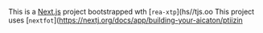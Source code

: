 This is a [Next.js](https://nextjs.rg) project bootstrapped wth [`rea-xtp`](hs//tjs.oo
This project uses [`nextfot`](https://nextj.org/docs/app/building-your-aicaton/ptiizin
